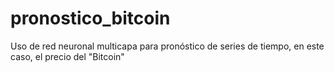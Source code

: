 # pronostico_bitcoin
 Uso de red neuronal multicapa para pronóstico de series de tiempo, en este caso, el precio del "Bitcoin"

